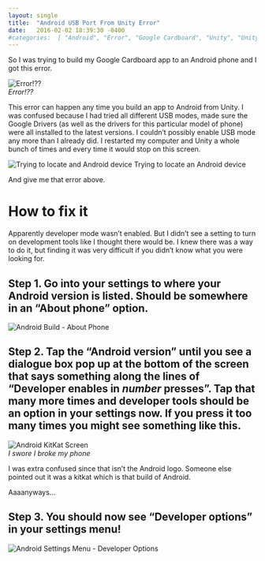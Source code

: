 ```yaml
---
layout: single
title:  "Android USB Port From Unity Error"
date:   2016-02-02 18:39:30 -0400 
#categories:  [ "Android", "Error", "Google Cardboard", "Unity", "Unity3D" ]
---
```


So I was trying to build my Google Cardboard app to an Android phone and I got this error.

![Error!??](https://i1.wp.com/adinashanholtz.com/wp-content/uploads/2016/02/USB-issue.png)
<em style="display: block;">Error!??</em>

This error can happen any time you build an app to Android from Unity. I was confused because I had tried all different USB modes, made sure the Google Drivers (as well as the drivers for this particular model of phone) were all installed to the latest versions. I couldn’t possibly enable USB mode any more than I already did. I restarted my computer and Unity a whole bunch of times and every time it would stop on this screen.

![Trying to locate and Android device](https://i0.wp.com/adinashanholtz.com/wp-content/uploads/2016/02/locateandroid.png)
Trying to locate an Android device

And give me that error above.

# How to fix it
Apparently developer mode wasn’t enabled. But I didn’t see a setting to turn on development tools like I thought there would be. I knew there was a way to do it, but finding it was very difficult if you didn’t know what you were looking for.

## Step 1. Go into your settings to where your Android version is listed. Should be somewhere in an “About phone” option.

![Android Build - About Phone](https://i1.wp.com/adinashanholtz.com/wp-content/uploads/2016/02/androidbuild.png)

## Step 2. Tap the “Android version” until you see a dialogue box pop up at the bottom of the screen that says something along the lines of “Developer enables in *number* presses”. Tap that many more times and developer tools should be an option in your settings now. If you press it too many times you might see something like this.

![Android KitKat Screen](https://i1.wp.com/adinashanholtz.com/wp-content/uploads/2016/02/androidkitkatscreen-e1454440597728.jpg)
<em style="display: block;">I swore I broke my phone</em>

I was extra confused since that isn’t the Android logo. Someone else pointed out it was a kitkat which is that build of Android.

Aaaanyways…

## Step 3. You should now see “Developer options” in your settings menu!

![Android Settings Menu - Developer Options](https://i1.wp.com/adinashanholtz.com/wp-content/uploads/2016/02/developeroptions.png)
